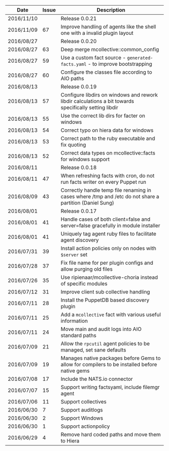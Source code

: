 |Date      |Issue|Description                                                                                              |
|----------|-----|---------------------------------------------------------------------------------------------------------|
|2016/11/10|     |Release 0.0.21                                                                                           |
|2016/11/09|67   |Improve handling of agents like the shell one with a invalid plugin layout                               |
|2016/08/27|     |Release 0.0.20                                                                                           |
|2016/08/27|63   |Deep merge mcollective::common_config                                                                    |
|2016/08/27|59   |Use a custom fact source - `generated-facts.yaml` - to improve bootstrapping                             |
|2016/08/27|60   |Configure the classes file according to AIO paths                                                        |
|2016/08/13|     |Release 0.0.19                                                                                           |
|2016/08/13|57   |Configure libdirs on windows and rework libdir calculations a bit towards specifically setting libdir    |
|2016/08/13|55   |Use the correct lib dirs for facter on windows                                                           |
|2016/08/13|54   |Correct typo on hiera data for windows                                                                   |
|2016/08/13|53   |Correct path to the ruby executable and fix quoting                                                      |
|2016/08/13|52   |Correct data types on mcollective::facts for windows support                                             |
|2016/08/11|     |Release 0.0.18                                                                                           |
|2016/08/11|47   |When refreshing facts with cron, do not run facts writer on every Puppet run                             |
|2016/08/09|43   |Correctly handle temp file renaming in cases where /tmp and /etc do not share a partition (Daniel Sung)  |
|2016/08/01|     |Release 0.0.17                                                                                           |
|2016/08/01|41   |Handle cases of both client=false and server=false gracefully in module installer                        |
|2016/08/01|41   |Uniquely tag agent ruby files to facilitate agent discovery                                              |
|2016/07/31|39   |Install action policies only on nodes with `$server` set                                                 |
|2016/07/28|37   |Fix file name for per plugin configs and allow purging old files                                         |
|2016/07/26|35   |Use ripienaar/mcollective-choria instead of specific modules                                             |
|2016/07/12|31   |Improve client sub collective handling                                                                   |
|2016/07/11|28   |Install the PuppetDB based discovery plugin                                                              |
|2016/07/11|25   |Add a `mcollective` fact with various useful information                                                 |
|2016/07/11|24   |Move main and audit logs into AIO standard paths                                                         |
|2016/07/09|21   |Allow the `rpcutil` agent policies to be managed, set sane defaults                                      |
|2016/07/09|19   |Manages native packages before Gems to allow for compilers to be installed before native gems            |
|2016/07/08|17   |Include the NATS.io connector                                                                            |
|2016/07/07|15   |Support writing factsyaml, include filemgr agent                                                         |
|2016/07/06|11   |Support collectives                                                                                      |
|2016/06/30|7    |Support auditlogs                                                                                        |
|2016/06/30|2    |Support Windows                                                                                          |
|2016/06/30|1    |Support actionpolicy                                                                                     |
|2016/06/29|4    |Remove hard coded paths and move them to Hiera                                                           |
